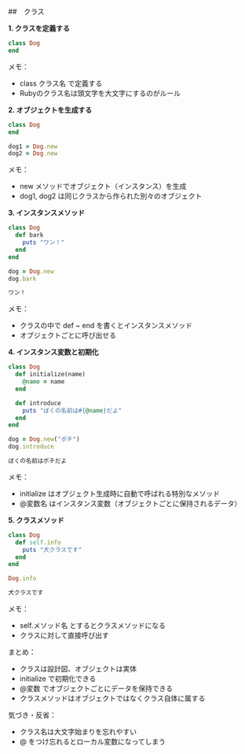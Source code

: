 ##　クラス

**1. クラスを定義する**
```ruby
class Dog
end
```
メモ：
- class クラス名 で定義する
- Rubyのクラス名は頭文字を大文字にするのがルール

**2. オブジェクトを生成する**
```ruby
class Dog
end

dog1 = Dog.new
dog2 = Dog.new
```
メモ：
- new メソッドでオブジェクト（インスタンス）を生成
- dog1, dog2 は同じクラスから作られた別々のオブジェクト

**3. インスタンスメソッド**
```ruby
class Dog
  def bark
    puts "ワン！"
  end
end

dog = Dog.new
dog.bark
```
```ruby
ワン！
```
メモ：
- クラスの中で def ~ end を書くとインスタンスメソッド
- オブジェクトごとに呼び出せる

**4. インスタンス変数と初期化**
```ruby
class Dog
  def initialize(name)
    @name = name
  end

  def introduce
    puts "ぼくの名前は#{@name}だよ"
  end
end

dog = Dog.new("ポチ")
dog.introduce
```
```ruby
ぼくの名前はポチだよ
```
メモ：
- initialize はオブジェクト生成時に自動で呼ばれる特別なメソッド
- @変数名 はインスタンス変数（オブジェクトごとに保持されるデータ）

**5. クラスメソッド**
```ruby
class Dog
  def self.info
    puts "犬クラスです"
  end
end

Dog.info
```
```ruby
犬クラスです
```
メモ：
- self.メソッド名 とするとクラスメソッドになる
- クラスに対して直接呼び出す
  
まとめ：
- クラスは設計図、オブジェクトは実体
- initialize で初期化できる
- @変数 でオブジェクトごとにデータを保持できる
- クラスメソッドはオブジェクトではなくクラス自体に属する

気づき・反省：
- クラス名は大文字始まりを忘れやすい
- @ をつけ忘れるとローカル変数になってしまう
